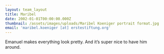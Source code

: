 ```yaml
---
layout: team_layout
title: Maribel
date: 2002-01-01T00:00:00.000Z
thumbnail: /assets/images/uploads/Maribel Koeniger portrait format.jpg
email: 'maribel.koeniger [at] erstestiftung.org'
---
```


Emanuel makes everything look pretty. And it’s super nice to have him around.



